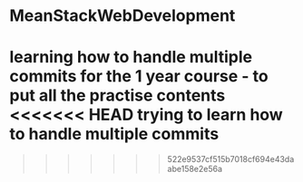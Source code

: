 # MeanStackWebDevelopment
learning how to handle multiple commits
for the 1 year course - to put all the practise contents 
<<<<<<< HEAD
trying to learn how to handle multiple commits 
=======

>>>>>>> 522e9537cf515b7018cf694e43daabe158e2e56a
